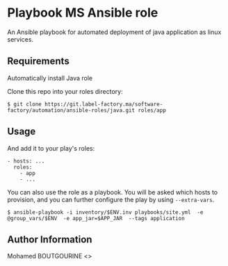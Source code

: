 Playbook MS Ansible role
=========

An Ansible playbook for automated deployment of java application as linux services.


Requirements
------------

Automatically install Java role

Clone this repo into your roles directory:

    $ git clone https://git.label-factory.ma/software-factory/automation/ansible-roles/java.git roles/app

Usage
-----


And add it to your play's roles:

    - hosts: ...
      roles:
        - app
        - ...

You can also use the role as a playbook. You will be asked which hosts to provision, and you can further configure the play by using `--extra-vars`.

    $ ansible-playbook -i inventory/$ENV.inv playbooks/site.yml  -e @group_vars/$ENV  -e app_jar=$APP_JAR  --tags application

Author Information
------------------

Mohamed BOUTGOURINE <>